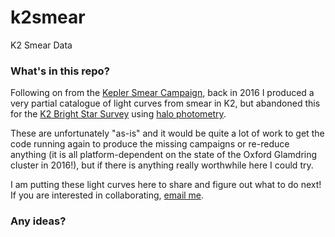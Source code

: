 # k2smear
K2 Smear Data

### What's in this repo?

Following on from the [Kepler Smear Campaign](https://github.com/benjaminpope/smearcampaign), back in 2016 I produced a very partial catalogue of light curves from smear in K2, but abandoned this for the [K2 Bright Star Survey](https://github.com/benjaminpope/k2halo) using [halo photometry](https://github.com/hvidy/halophot). 

These are unfortunately "as-is" and it would be quite a lot of work to get the code running again to produce the missing campaigns or re-reduce anything (it is all platform-dependent on the state of the Oxford Glamdring cluster in 2016!), but if there is anything really worthwhile here I could try.

I am putting these light curves here to share and figure out what to do next! If you are interested in collaborating, [email me](mailto:benjamin.pope@nyu.edu). 

### Any ideas?